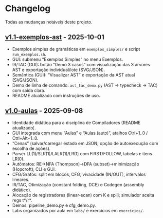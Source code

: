 # Changelog

Todas as mudanças notáveis deste projeto.

## [v1.1-exemplos-ast] - 2025-10-01
- Exemplos simples de gramáticas em `exemplos_simples/` e script `run_exemplos.sh`.
- GUI: submenu “Exemplos Simples” no menu Exemplos.
- IR/TAC (GUI): botão “Demo 3 casos” com visualização das 3 árvores AST e exportação individual/lote (SVG/JSON).
- Semântica (GUI): “Visualizar AST” e exportação da AST atual (SVG/JSON).
- Demo de linha de comando: `ast_tac_demo.py` (AST → typecheck → TAC) com saída clara.
- README atualizado com instruções de uso.

## [v1.0-aulas] - 2025-09-08
- Identidade didática para a disciplina de Compiladores (README atualizado).
- GUI integrada com menu “Aulas” e “Aulas (auto)”, atalhos Ctrl+1..0 / Ctrl+Alt+1..0.
- “Cenas” (salvar/carregar estado em JSON; opção de autoexecução com escolha de ações).
- Parser LL(1)/SLR(1)/LALR(1)/LR(1) com FIRST/FOLLOW, tabelas e itens LR(0).
- Autômatos: RE→NFA (Thompson)→DFA (subset)→minimização (Hopcroft), CLI e GUI.
- CFG/Grafos: split em blocos, CFG, vivacidade (IN/OUT), intervalos lineares.
- IR/TAC, Otimização (constant folding, DCE) e Codegen (assembly didático).
- Alocação de registradores (linear‑scan) com K e spill; simulador aceita regs t*/r*.
- Demos: pipeline_demo.py e cfg_demo.py.
- Labs organizados por aula em `labs/` e exercícios em `exercicios/`.

[v1.0-aulas]: https://github.com/LuizRMSilva1973/Projcompilacao/releases/tag/v1.0-aulas
[v1.1-exemplos-ast]: https://github.com/LuizRMSilva1973/Projcompilacao/releases/tag/v1.1-exemplos-ast
